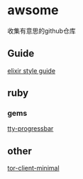 # awsome
收集有意思的github仓库

## Guide

[elixir style guide](https://github.com/niftyn8/elixir_style_guide)

## ruby

### gems

[tty-progressbar](https://github.com/piotrmurach/tty-progressbar)

## other

[tor-client-minimal](https://github.com/derekhe/tor-client-minimal?utm_source=rss&utm_medium=rss)
